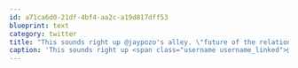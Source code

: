 ```yaml
---
id: a71ca6d0-21df-4bf4-aa2c-a19d817dff53
blueprint: text
category: twitter
title: "This sounds right up @jaypozo's alley. \"future of the relationship between humans and technology' cyborgcampyvr.eventbrite.com"
caption: 'This sounds right up <span class="username username_linked">@<a href="https://twitter.com/jaypozo" title="Jay Pozo">jaypozo</a></span>''s alley. "future of the relationship between humans and technology'' <a href="http://cyborgcampyvr.eventbrite.com/" title="http://cyborgcampyvr.eventbrite.com/" class="link link_untco">cyborgcampyvr.eventbrite.com</a>'
---
```

